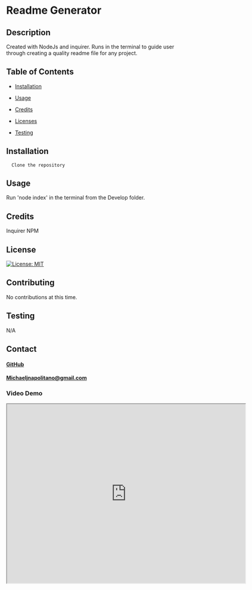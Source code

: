 
   # Readme Generator
   
   
   ## Description 
   Created with NodeJs and inquirer. Runs in the terminal to guide user through creating a quality readme file for any project.

   ## Table of Contents
  * [Installation](#installation)
    
  * [Usage](#usage)

  * [Credits](#credits)

  * [Licenses](#license)

  * [Testing](#test)
      
   
   ## Installation
      Clone the repository

   ## Usage 
  Run 'node index' in the terminal from the Develop folder.

   ## Credits  
  Inquirer NPM 
   
   ## License
   [![License: MIT](https://img.shields.io/badge/License-MIT-yellow.svg)](https://opensource.org/licenses/MIT)
         
   
   ## Contributing
  No contributions at this time.
      
   ## Testing
  N/A
   
   ## Contact
  #### <a href="https://www.github.com/napo-100">GitHub</a>
  #### Michaeljnapolitano@gmail.com

  ### Video Demo
  <iframe src="https://drive.google.com/file/d/1a8p0EoZoD7dRCpc93tKhqqM59XRIroWH/preview" width="640" height="480"></iframe>
   
 